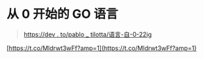 # 从 0 开始的 GO 语言

> [https://dev . to/pablo _ tilotta/语言-自-0-22ig](https://dev.to/pablo_tilotta/lenguaje-go-desde-0-22ig)

[https://t.co/Mldrwt3wFf?amp=1](https://t.co/Mldrwt3wFf?amp=1)